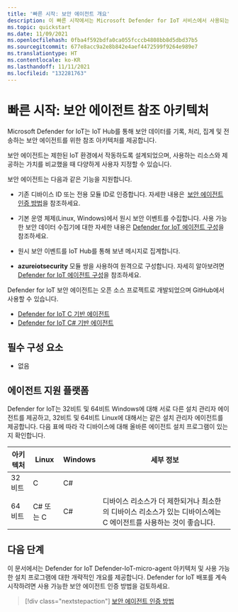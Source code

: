 ```yaml
---
title: '빠른 시작: 보안 에이전트 개요'
description: 이 빠른 시작에서는 Microsoft Defender for IoT 서비스에서 사용되는 에이전트의 보안 에이전트 아키텍처를 이해하는 방법을 알아봅니다.
ms.topic: quickstart
ms.date: 11/09/2021
ms.openlocfilehash: 0fba4f592bdfa0ca055fcccb4808bb8d5dbd37b5
ms.sourcegitcommit: 677e8acc9a2e8b842e4aef4472599f9264e989e7
ms.translationtype: HT
ms.contentlocale: ko-KR
ms.lasthandoff: 11/11/2021
ms.locfileid: "132281763"
---
```

# <a name="quickstart-security-agent-reference-architecture"></a>빠른 시작: 보안 에이전트 참조 아키텍처

Microsoft Defender for IoT는 IoT Hub를 통해 보안 데이터를 기록, 처리, 집계 및 전송하는 보안 에이전트를 위한 참조 아키텍처를 제공합니다.

보안 에이전트는 제한된 IoT 환경에서 작동하도록 설계되었으며, 사용하는 리소스와 제공하는 가치를 비교했을 때 다양하게 사용자 지정할 수 있습니다.

보안 에이전트는 다음과 같은 기능을 지원합니다.

- 기존 디바이스 ID 또는 전용 모듈 ID로 인증합니다. 자세한 내용은  [보안 에이전트 인증 방법](concept-security-agent-authentication-methods.md)을 참조하세요.

- 기본 운영 체제(Linux, Windows)에서 원시 보안 이벤트를 수집합니다. 사용 가능한 보안 데이터 수집기에 대한 자세한 내용은 [Defender for IoT 에이전트 구성](how-to-agent-configuration.md)을 참조하세요.

- 원시 보안 이벤트를 IoT Hub를 통해 보낸 메시지로 집계합니다.

- **azureiotsecurity** 모듈 쌍을 사용하여 원격으로 구성합니다. 자세히 알아보려면 [Defender for IoT 에이전트 구성](how-to-agent-configuration.md)을 참조하세요.

Defender for IoT 보안 에이전트는 오픈 소스 프로젝트로 개발되었으며 GitHub에서 사용할 수 있습니다.

- [Defender for IoT C 기반 에이전트](https://github.com/Azure/Azure-IoT-Security-Agent-C)
- [Defender for IoT C# 기반 에이전트](https://github.com/Azure/Azure-IoT-Security-Agent-CS)

## <a name="prerequisites"></a>필수 구성 요소

- 없음

## <a name="agent-supported-platforms"></a>에이전트 지원 플랫폼

Defender for IoT는 32비트 및 64비트 Windows에 대해 서로 다른 설치 관리자 에이전트를 제공하고, 32비트 및 64비트 Linux에 대해서는 같은 설치 관리자 에이전트를 제공합니다. 다음 표에 따라 각 디바이스에 대해 올바른 에이전트 설치 프로그램이 있는지 확인합니다.

| 아키텍처 | Linux | Windows | 세부 정보 |
|--|--|--|--|
| 32비트 | C | C# |  |
| 64비트 | C# 또는 C | C# | 디바이스 리소스가 더 제한되거나 최소한의 디바이스 리소스가 있는 디바이스에는 C 에이전트를 사용하는 것이 좋습니다. |

## <a name="next-steps"></a>다음 단계

이 문서에서는 Defender for IoT Defender-IoT-micro-agent 아키텍처 및 사용 가능한 설치 프로그램에 대한 개략적인 개요를 제공합니다. Defender for IoT 배포를 계속 시작하려면 사용 가능한 보안 에이전트 인증 방법을 검토하세요.

> [!div class="nextstepaction"]
> [보안 에이전트 인증 방법](concept-security-agent-authentication-methods.md)
